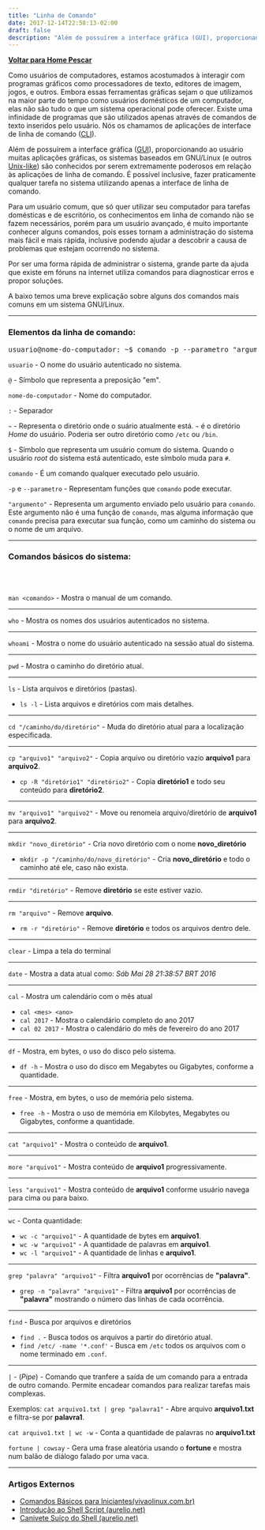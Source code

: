 ```yaml
---
title: "Linha de Comando"
date: 2017-12-14T22:58:13-02:00
draft: false
description: "Além de possuírem a interface gráfica (GUI), proporcionando ao usuário muitas aplicações gráficas, os sistemas baseados em GNU/Linux (e outros Unix-like) são conhecidos por serem extremamente poderosos em relação às aplicações de linha de comando. É possível inclusive, fazer praticamente qualquer tarefa no sistema utilizando apenas a interface de linha de comando."
---
```



<a href="/" title="Voltar para Home Pescar"><i class="fa fa-arrow-circle-o-left"></i><b>Voltar para Home Pescar</b></a>

Como usuários de computadores, estamos acostumados à interagir com programas gráficos como processadores de texto, editores de imagem, jogos, e outros. Embora essas ferramentas gráficas sejam o que utilizamos na maior parte do tempo como usuários domésticos de um computador, elas não são tudo o que um sistema operacional pode oferecer.
Existe uma infinidade de programas que são utilizados apenas através de comandos de texto inseridos pelo usuário. Nós os chamamos de aplicações de interface de linha de comando ([CLI](http://pt.wikipedia.org/wiki/Linha_de_comandos)).

Além de possuírem a interface gráfica ([GUI](http://pt.wikipedia.org/wiki/Interface_gr%C3%A1fica_do_utilizador)), proporcionando ao usuário muitas aplicações gráficas, os sistemas baseados em GNU/Linux (e outros [Unix-like](http://pt.wikipedia.org/wiki/Sistema_operacional_tipo_Unix)) são conhecidos por serem extremamente poderosos em relação às aplicações de linha de comando. É possível inclusive, fazer praticamente qualquer tarefa no sistema utilizando apenas a interface de linha de comando.

Para um usuário comum, que só quer utilizar seu computador para tarefas domésticas e de escritório, os conhecimentos em linha de comando não se fazem necessários, porém para um usuário avançado, é muito importante conhecer alguns comandos, pois esses tornam a administração do sistema mais fácil e mais rápida, inclusive podendo ajudar a descobrir a causa de problemas que estejam ocorrendo no sistema.

Por ser uma forma rápida de administrar o sistema, grande parte da ajuda que existe em fóruns na internet utiliza comandos para diagnosticar erros e propor soluções.

A baixo temos uma breve explicação sobre alguns dos comandos mais comuns em um sistema GNU/Linux.

----

### Elementos da linha de comando:

<pre>usuario@nome-do-computador: ~$ comando -p --parametro "argumento"</pre>
`usuario` - O nome do usuário autenticado no sistema.

`@` - Símbolo que representa a preposição "em".

`nome-do-computador` - Nome do computador.


`:` - Separador

`~` - Representa o diretório onde  o suário atualmente está. `~` é o diretório *Home* do usuário. Poderia ser outro diretório como `/etc` ou `/bin`.

`$` - Símbolo que representa um usuário comum do sistema. Quando o usuário *root* do sistema está autenticado, este símbolo muda para `#`.

`comando` - É um comando qualquer executado pelo usuário.

`-p` e `--parametro` - Representam funções que `comando` pode executar.

`"argumento"` - Representa um argumento enviado pelo usuário para `comando`. Este argumento não é uma função de `comando`, mas alguma informação que `comando` precisa para executar sua função, como um caminho do sistema ou o nome de um arquivo.

----

### Comandos básicos do sistema:
<br/><br/>

`man <comando>` - Mostra o manual de um comando.

----

`who` - Mostra os nomes dos usuários autenticados no sistema.

----

`whoami` - Mostra o nome do usuário autenticado na sessão atual do sistema.

----

`pwd` - Mostra o caminho do diretório atual.

----
`ls` - Lista arquivos e diretórios (pastas).

* `ls -l` - Lista arquivos e diretórios com mais detalhes.

----
`cd "/caminho/do/diretório"` - Muda do diretório atual para a localização especificada.

----
`cp "arquivo1" "arquivo2"` - Copia arquivo ou diretório vazio **arquivo1** para **arquivo2**.

* `cp -R "diretório1" "diretório2"` - Copia **diretório1** e todo seu conteúdo para **diretório2**.

----
`mv "arquivo1" "arquivo2"` - Move ou renomeia arquivo/diretório de **arquivo1** para **arquivo2**.

----
`mkdir "novo_diretório"` - Cria novo diretório com o nome **novo_diretório**

* `mkdir -p "/caminho/do/novo_diretório"` - Cria **novo_diretório** e todo o caminho até ele, caso não exista.

----
`rmdir "diretório"` - Remove **diretório** se este estiver vazio.

----

`rm "arquivo"` - Remove **arquivo**.

* `rm -r "diretório"` - Remove **diretório** e todos os arquivos dentro dele.


----
`clear` - Limpa a tela do terminal

----
`date` - Mostra a data atual como: *Sáb Mai 28 21:38:57 BRT 2016*


----
`cal` - Mostra um calendário com o mês atual

* `cal <mes> <ano>`
* `cal 2017` - Mostra o calendário completo do ano 2017
* `cal 02 2017` - Mostra o calendário do mês de fevereiro do ano 2017

----
`df` - Mostra, em bytes, o uso do disco pelo sistema.

* `df -h` - Mostra o uso do disco em Megabytes ou Gigabytes, conforme a quantidade.


----
`free` - Mostra, em bytes, o uso de memória pelo sistema.

* `free -h` - Mostra o uso de memória em Kilobytes, Megabytes ou Gigabytes, conforme a quantidade.

----
`cat "arquivo1"` - Mostra o conteúdo de **arquivo1**.

----

`more "arquivo1"` - Mostra conteúdo de **arquivo1** progressivamente.

----

`less "arquivo1"` - Mostra conteúdo de **arquivo1** conforme usuário navega para cima ou para baixo.

----
`wc` - Conta quantidade:

* `wc -c "arquivo1"` - A quantidade de bytes em **arquivo1**.
* `wc -w "arquivo1"` - A quantidade de palavras em **arquivo1**.
* `wc -l "arquivo1"` - A quantidade de linhas e **arquivo1**. 

----

`grep "palavra" "arquivo1"` - Filtra **arquivo1** por ocorrências de **"palavra"**.

* `grep -n "palavra" "arquivo1"` - Filtra **arquivo1** por ocorrências de **"palavra"** mostrando o número das linhas de cada ocorrência.

----
`find` - Busca por arquivos e diretórios

* `find .` - Busca todos os arquivos a partir do diretório atual.
* `find /etc/ -name '*.conf'` - Busca em `/etc` todos os arquivos com o nome terminado em `.conf`.

----
`|` - (*Pipe*) - Comando que tranfere a saída de um comando para a entrada de outro comando. Permite encadear comandos para realizar tarefas mais complexas.

Exemplos:
`cat arquivo1.txt | grep "palavra1"` - Abre arquivo **arquivo1.txt** e filtra-se por **palavra1**.

`cat arquivo1.txt | wc -w` - Conta a quantidade de palavras no **arquivo1.txt**

`fortune | cowsay` - Gera uma frase aleatória usando o **fortune** e mostra num balão de diálogo falado por uma vaca.

----

### Artigos Externos

* [Comandos Básicos para Iniciantes(vivaolinux.com.br)](https://www.vivaolinux.com.br/dica/Comandos-basicos-para-iniciantes)
* [Introdução ao Shell Script (aurelio.net)](http://aurelio.net/shell/apostila-introducao-shell.pdf)
* [Canivete Suíço do Shell (aurelio.net)](http://aurelio.net/shell/canivete/)

